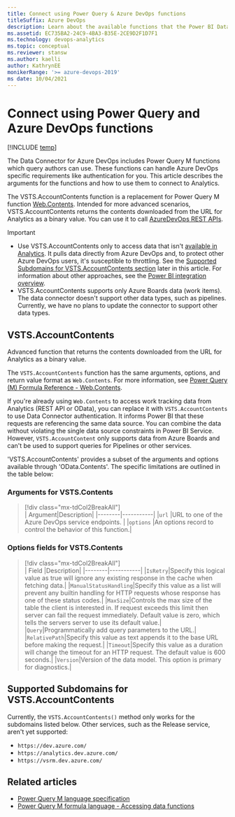 ```yaml
---
title: Connect using Power Query & Azure DevOps functions
titleSuffix: Azure DevOps 
description: Learn about the available functions that the Power BI Data Connector and Analytics support for Azure DevOps 
ms.assetid: EC735BA2-24C9-4BA3-B35E-2CE9D2F1D7F1
ms.technology: devops-analytics
ms.topic: conceptual
ms.reviewer: stansw
ms.author: kaelli
author: KathrynEE
monikerRange: '>= azure-devops-2019'
ms date: 10/04/2021
---
```


# Connect using Power Query and Azure DevOps functions 

[!INCLUDE [temp](../includes/version-azure-devops.md)]

The Data Connector for Azure DevOps includes Power Query M functions which query authors can use. These functions can handle Azure DevOps specific requirements like authentication for you. This article describes the arguments for the functions and how to use them to connect to Analytics. 

The VSTS.AccountContents function is a replacement for Power Query M function [Web.Contents](/powerquery-m/web-contents). Intended for more advanced scenarios, VSTS.AccountContents returns the contents downloaded from the URL for Analytics as a binary value. You can use it to call [AzureDevOps REST APIs](/rest/api/azure/devops).

> [!IMPORTANT]  
> - Use VSTS.AccountContents only to access data that isn't [available in Analytics](data-available-in-analytics.md). It pulls data directly from Azure DevOps and, to protect other Azure DevOps users, it's susceptible to throttling. See the [Supported Subdomains for VSTS.AccountContents section](#) later in this article. For information about other approaches, see the [Power BI integration overview](overview.md). 
> - VSTS.AccountContents supports only Azure Boards data (work items). The data connector doesn't support other data types, such as pipelines. Currently, we have no plans to update the connector to support other data types.


## VSTS.AccountContents

Advanced function that returns the contents downloaded from the URL for Analytics as a binary value.

The `VSTS.AccountContents` function has the same arguments, options, and return value format as `Web.Contents`. For more information, see [Power Query (M) Formula Reference - Web.Contents](/powerquery-m/web-contents).

If you're already using `Web.Contents` to access work tracking data from Analytics (REST API or OData), you can replace it with `VSTS.AccountContents` to use Data Connector authentication. It informs Power BI that these requests are referencing the same data source. You can combine the data without violating the single data source constraints in Power BI Service. However, `VSTS.AccountContent` only supports data from Azure Boards and can't be used to support queries for Pipelines or other services.  

'VSTS.AccountContents' provides a subset of the arguments and options available through 'OData.Contents'. The specific limitations are outlined in the table below:

### Arguments for VSTS.Contents

> [!div class="mx-tdCol2BreakAll"]  
> | Argument|Description|
> |--------|-----------|
> |`url`  |URL to one of the Azure DevOps service endpoints. | 
> |`options` |An options record to control the behavior of this function.| 

### Options fields for VSTS.Contents

> [!div class="mx-tdCol2BreakAll"]  
> | Field |Description|
> |--------|-----------|
> |`IsRetry`|Specify this logical value as true will ignore any existing response in the cache when fetching data.|
> |`ManualStatusHandling`|Specify this value as a list will prevent any builtin handling for HTTP requests whose response has one of these status codes.|
> |`MaxSize`|Controls the max size of the table the client is interested in. If request exceeds this limit then server can fail the request immediately. Default value is zero, which tells the servers server to use its default value.|
> |`Query`|Programmatically add query parameters to the URL.|
> |`RelativePath`|Specify this value as text appends it to the base URL before making the request.|
> |`Timeout`|Specify this value as a duration will change the timeout for an HTTP request. The default value is 600 seconds.|
> |`Version`|Version of the data model. This option is primary for diagnostics.|

<a id="supported-subdomains" /> 

## Supported Subdomains for VSTS.AccountContents 

Currently, the `VSTS.AccountContents()` method only works for the subdomains listed below. Other services, such as the Release service, aren't yet supported: 

- `https://dev.azure.com/`
- `https://analytics.dev.azure.com/`
- `https://vsrm.dev.azure.com/`


## Related articles

* [Power Query M language specification](/powerquery-m/power-query-m-language-specification)
* [Power Query M formula language - Accessing data functions](/powerquery-m/accessing-data-functions)
